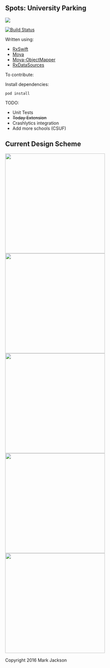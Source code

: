 Spots: University Parking
----
[<img src="https://devimages.apple.com.edgekey.net/app-store/marketing/guidelines/images/badge-download-on-the-app-store.svg"/>](https://geo.itunes.apple.com/us/app/spots-university-parking/id1043748792?mt=8)

[![Build Status](https://travis-ci.org/jacks205/Spots-iOS.svg?branch=master)](https://travis-ci.org/jacks205/Spots-iOS)

Written using:
- [RxSwift](https://github.com/ReactiveX/RxSwift/)
- [Moya](https://github.com/Moya/Moya)
- [Moya-ObjectMapper](https://github.com/ivanbruel/Moya-ObjectMapper)
- [RxDataSources](https://github.com/RxSwiftCommunity/RxDataSources)

To contribute:

Install dependencies:
```
pod install
```

TODO:
- Unit Tests
- ~~Today Extension~~
- Crashlytics integration
- Add more schools (CSUF)


## Current Design Scheme

<img src="http://i.imgur.com/uiTjY2A.png" width="320"/>

<img src="http://i.imgur.com/MiHDVZx.png" width="320"/>

<img src="http://i.imgur.com/9TQHrRq.png" width="320"/>

<img src="http://i.imgur.com/IggA3R1.png" width="320"/>

<img src="http://i.imgur.com/xpnCRg0.png" width="320"/>


Copyright 2016 Mark Jackson
